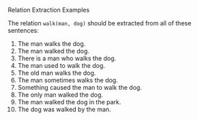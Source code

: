 Relation Extraction Examples

The relation <code>walk(man, dog)</code> should be extracted from all of these sentences:

1. The man walks the dog.
2. The man walked the dog.
3. There is a man who walks the dog.
4. The man used to walk the dog.
5. The old man walks the dog.
6. The man sometimes walks the dog.
7. Something caused the man to walk the dog.
8. The only man walked the dog.
9. The man walked the dog in the park.
10. The dog was walked by the man.

